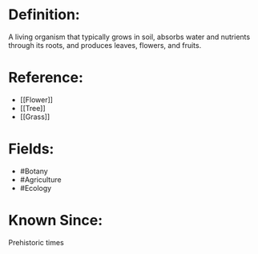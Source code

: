 

# Definition:
A living organism that typically grows in soil, absorbs water and nutrients through its roots, and produces leaves, flowers, and fruits.

# Reference:
- [[Flower]]
- [[Tree]]
- [[Grass]]

# Fields: 
- #Botany
- #Agriculture
- #Ecology

# Known Since:
Prehistoric times

